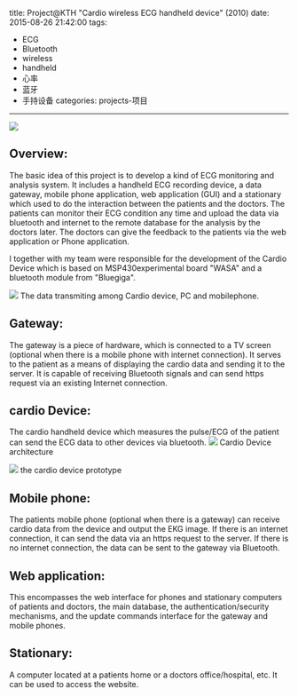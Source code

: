 title: Project@KTH "Cardio wireless ECG handheld device" (2010)
date: 2015-08-26 21:42:00
tags: 
- ECG
- Bluetooth
- wireless
- handheld
- 心率
- 蓝牙
- 手持设备
categories: projects-项目
---

<meta name="referrer" content="no-referrer" />

![](https://ww1.sinaimg.cn/mw690/74505a4cgw1evgrf9np3gj20e80ao3zx.jpg)

## Overview:

The basic idea of this project is to develop a kind of ECG monitoring and analysis system. It includes a handheld ECG recording device, a data gateway, mobile phone application, web application (GUI) and a stationary which used to do the interaction between the patients and the doctors. The patients can monitor their ECG condition any time and upload the data via bluetooth and internet to the remote database for the analysis by the doctors later. The doctors can give the feedback to the patients via the web application or Phone application.

I together with my team were responsible for the development of the Cardio Device which is based on MSP430experimental board "WASA" and a bluetooth module from "Bluegiga". 

![](https://ww3.sinaimg.cn/mw1024/74505a4cgw1eviq4d5w48j20f30bbabf.jpg)
The data transmiting among Cardio device, PC and mobilephone.

<!-- more -->

## Gateway:
The gateway is a piece of hardware, which is connected to a TV screen (optional when there is a mobile phone with internet connection). It serves to the patient as a means of displaying the cardio data and sending it to the server. It is capable of receiving Bluetooth signals and can send https request via an existing Internet connection.

## cardio Device: 
The cardio handheld  device which measures the pulse/ECG of the patient can send the ECG data to other devices via  bluetooth.
![](https://ww1.sinaimg.cn/mw690/74505a4cgw1evgrdjt1ouj21kw0zpdld.jpg)
Cardio Device architecture

![](https://ww4.sinaimg.cn/mw1024/74505a4cgw1evhi2qoiicj20go0cidh0.jpg)
the cardio device prototype

## Mobile phone:

The patients mobile phone (optional when there is a gateway) can receive cardio data from the device and output the EKG image. If there is an internet connection, it can send the data via an https request to the server. If there is no internet connection, the data can be sent to the gateway via Bluetooth.

## Web application:
 
This encompasses the web interface for phones and stationary computers of patients and doctors, the main database, the authentication/security mechanisms, and the update commands interface for the gateway and mobile phones.

## Stationary: 

A computer located at a patients home or a doctors office/hospital, etc. It can be used to access the website.